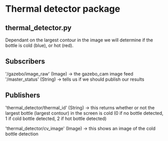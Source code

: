 # Thermal detector package
## thermal_detector.py

Dependant on the largest contour in the image we will determine if the bottle is cold (blue), or hot (red).

## Subscribers
'/gazebo/image_raw' (Image) -> the gazebo_cam image feed
'/master_status' (String) -> tells us if we should publish our results

## Publishers
'thermal_detector/thermal_id' (String) -> this returns whether or not the largest bottle (largest contour) in the screen is cold
(0 if no bottle detected, 1 if cold bottle detected, 2 if hot bottle detected)

'thermal_detector/cv_image' (Image) -> this shows an image of the cold bottle detection
